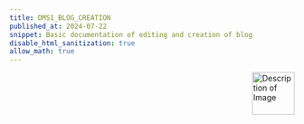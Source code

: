 ```yaml
---
title: DMS1_BLOG_CREATION
published_at: 2024-07-22
snippet: Basic documentation of editing and creation of blog
disable_html_sanitization: true
allow_math: true
---
```


<img src="https://www.hardjewelry.com/cdn/shop/files/ezgif.com-gif-maker_3.gif?v=1649272041" alt="Description of Image" style="float:right; margin-left:20px; width:75px; height:auto;">






